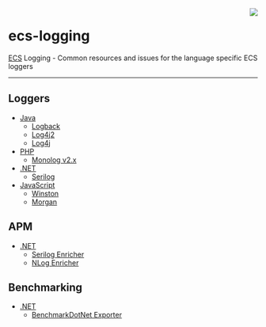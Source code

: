 <img align="right" width="auto" height="auto" src="https://www.elastic.co/static-res/images/elastic-logo-200.png"/>

# ecs-logging

[ECS](https://www.elastic.co/guide/en/ecs/current/index.html) Logging - Common resources and issues for the language specific ECS loggers

---

## Loggers
* [Java](https://github.com/elastic/ecs-logging-java)
  * [Logback](https://github.com/elastic/ecs-logging-java/blob/master/logback-ecs-encoder/README.md)
  * [Log4j2](https://github.com/elastic/ecs-logging-java/blob/master/log4j2-ecs-layout/README.md)
  * [Log4j](https://github.com/elastic/ecs-logging-java/blob/master/log4j-ecs-layout/README.md)
* [PHP](https://github.com/elastic/ecs-logging-php)
  * [Monolog v2.x](https://github.com/elastic/ecs-logging-php/blob/master/docs/Monolog_v2.md)
* [.NET](https://github.com/elastic/ecs-dotnet)
  * [Serilog](https://github.com/elastic/ecs-dotnet/tree/master/src/Elastic.CommonSchema.Serilog)
* [JavaScript](https://github.com/elastic/ecs-logging-js)
  * [Winston](https://github.com/elastic/ecs-logging-js/tree/master/loggers/winston)
  * [Morgan](https://github.com/elastic/ecs-logging-js/tree/master/loggers/morgan)

## APM

* [.NET](https://github.com/elastic/ecs-dotnet)
  * [Serilog Enricher](https://github.com/elastic/ecs-dotnet/tree/master/src/Elastic.Apm.SerilogEnricher)
  * [NLog Enricher](https://github.com/elastic/ecs-dotnet/tree/master/src/Elastic.Apm.NLog)
  
## Benchmarking

* [.NET](https://github.com/elastic/ecs-dotnet)
  * [BenchmarkDotNet Exporter](https://github.com/elastic/ecs-dotnet/tree/master/src/Elastic.CommonSchema.BenchmarkDotNetExporter)
